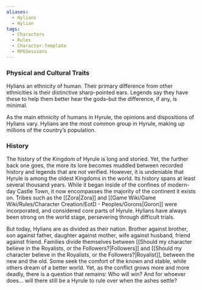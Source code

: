```yaml
---
aliases:
  - Hylians
  - Hylian
tags:
  - Characters
  - Rules
  - Character-Template
  - RPGSessions
---
```

### Physical and Cultural Traits
Hylians an ethnicity of human. Their primary difference from other ethnicities is their distinctive sharp-pointed ears. Legends say they have these to help them better hear the gods–but the difference, if any, is minimal.

As the main ethnicity of humans in Hyrule, the opinions and dispositions of Hylians vary. Hylians are the most common group in Hyrule, making up millions of the country’s population.

### History
The history of the Kingdom of Hyrule is long and storied. Yet, the further back one goes, the more its lore becomes muddled between recorded history and legends that are not verified. However, it is undeniable that Hyrule is among the oldest Kingdoms in the world. Its history spans at least several thousand years. While it began inside of the confines of modern-day Castle Town, it now encompasses the majority of the continent it exists on. Tribes such as the [[Zora|Zora]] and [[Game Wiki/Game Wiki/Rules/Character Creation/EotD - Peoples/Gorons|Goron]] were incorporated, and considered core parts of Hyrule. Hylians have always been strong on the world stage, persevering through difficult trials.

But today, Hylians are as divided as their nation. Brother against brother, son against father, daughter against mother, wife against husband, friend against friend. Families divide themselves between [[Should my character believe in the Royalists, or the Followers?|Followers]] and [[Should my character believe in the Royalists, or the Followers?|Royalist]], between the new and the old. Some seek the comfort of the known and stable, while others dream of a better world. Yet, as the conflict grows more and more deadly, there is a question that remains: Who will win? And for whoever does… will there still be a Hyrule to rule over when the ashes settle?